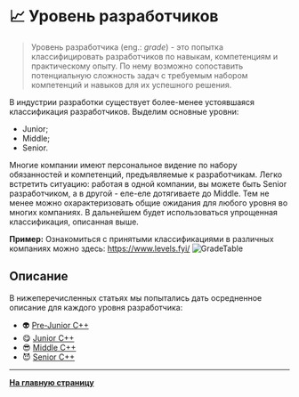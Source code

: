 # :chart_with_upwards_trend: Уровень разработчиков

> Уровень разработчика (eng.: *grade*) - это попытка классифицировать разработчиков по навыкам, компетенциям и практическому опыту. По нему возможно сопоставить потенциальную сложность задач с требуемым набором компетенций и навыков для их успешного решения.

В индустрии разработки существует более-менее устоявшаяся классификация разработчиков. Выделим основные уровни:
- Junior;
- Middle;
- Senior.

Многие компании имеют персональное видение по набору обязанностей и компетенций, предъявляемые к разработчикам. Легко встретить ситуацию: работая в одной компании, вы можете быть Senior разработчиком, а в другой - еле-еле дотягиваете до Middle. Тем не менее можно охарактеризовать общие ожидания для любого уровня во многих компаниях. В дальнейшем будет использоваться упрощенная классификация, описанная выше.
 
**Пример:** Ознакомиться с принятыми классификациями в различных компаниях можно здесь: https://www.levels.fyi/
![](https://github.com/Salmer/CppDeveloperRoadmap/blob/main/Grades/Source/GradeTable.PNG?raw=true "GradeTable")


## Описание

В нижеперечисленных статьях мы попытались дать осредненное описание для каждого уровня разработчика:

- :alien: [Pre-Junior C++](PreJunior.md)
- :yum: [Junior C++](Junior.md)
- :sunglasses: [Middle C++](Middle.md)
- :smiling_imp: [Senior C++](Senior.md)

---

[**На главную страницу**](../README.md)

